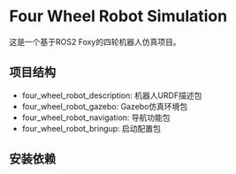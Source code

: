 # Four Wheel Robot Simulation

这是一个基于ROS2 Foxy的四轮机器人仿真项目。

## 项目结构

- four_wheel_robot_description: 机器人URDF描述包
- four_wheel_robot_gazebo: Gazebo仿真环境包
- four_wheel_robot_navigation: 导航功能包
- four_wheel_robot_bringup: 启动配置包

## 安装依赖 